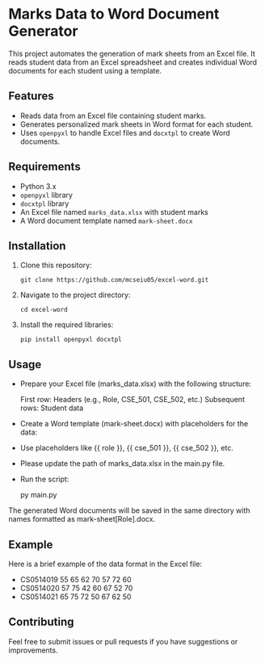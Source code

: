 # Marks Data to Word Document Generator

This project automates the generation of mark sheets from an Excel file. It reads student data from an Excel spreadsheet and creates individual Word documents for each student using a template.

## Features

- Reads data from an Excel file containing student marks.
- Generates personalized mark sheets in Word format for each student.
- Uses `openpyxl` to handle Excel files and `docxtpl` to create Word documents.

## Requirements

- Python 3.x
- `openpyxl` library
- `docxtpl` library
- An Excel file named `marks_data.xlsx` with student marks
- A Word document template named `mark-sheet.docx`

## Installation
1. Clone this repository:

   `git clone https://github.com/mcseiu05/excel-word.git`
   

2. Navigate to the project directory:

   `cd excel-word`


3. Install the required libraries:

   `pip install openpyxl docxtpl`


## Usage

- Prepare your Excel file (marks_data.xlsx) with the following structure:

   First row: Headers (e.g., Role, CSE_501, CSE_502, etc.)
   Subsequent rows: Student data

- Create a Word template (mark-sheet.docx) with placeholders for the data:

- Use placeholders like {{ role }}, {{ cse_501 }}, {{ cse_502 }}, etc.
- Please update the path of marks_data.xlsx in the main.py file.


- Run the script:

   py main.py

The generated Word documents will be saved in the same directory with names formatted as mark-sheet[Role].docx.


## Example

Here is a brief example of the data format in the Excel file:

- CS0514019 55 65 62 70 57 72 60
- CS0514020 57 75 42 60 67 52 70
- CS0514021 65 75 72 50 67 62 50


## Contributing

Feel free to submit issues or pull requests if you have suggestions or improvements.
